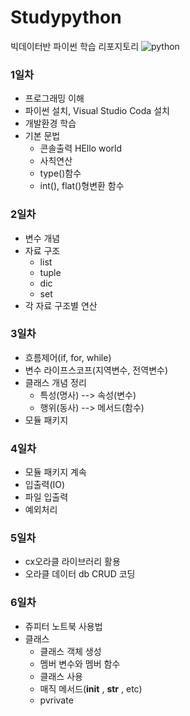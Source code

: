 # Studypython
빅데이터반 파이썬 학습 리포지토리
![python](https://jacoblee.io/content/images/2021/08/4e105f96750899.5eb54f337fb8e-17.png)

### 1일차
- 프로그래밍 이해
- 파이썬 설치, Visual Studio Coda 설치
- 개발환경 학습
- 기본 문법
  - 콘솔출력 HEllo world
  - 사칙연산
  - type()함수
  - int(), flat()형변환 함수
  
### 2일차
- 변수 개념
- 자료 구조
  - list
  - tuple
  - dic
  - set
- 각 자료 구조별 연산

### 3일차
- 흐름제어(if, for, while) 
- 변수 라이프스코프(지역변수, 전역변수)
- 클래스 개념 정리
  - 특성(명사) --> 속성(변수)
  - 행위(동사) --> 메서드(함수)
- 모듈 패키지

### 4일차
- 모듈 패키지 계속
- 입출력(IO)
- 파일 입출력
- 예외처리 

### 5일차
- cx오라클 라이브러리 활용
- 오라클 데이터 db  CRUD 코딩

###  6일차
- 쥬피터 노트북 사용법
- 클래스
  - 클래스 객체 생성
  - 멤버 변수와 멤버 함수
  - 클래스 사용
  - 매직 메서드(__init__ , __str__ ,  etc)
  - pvrivate
